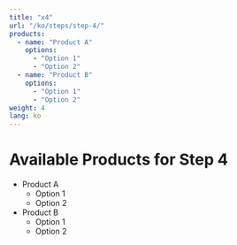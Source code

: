 ```yaml
---
title: "x4"
url: "/ko/steps/step-4/"
products:
  - name: "Product A"
    options:
      - "Option 1"
      - "Option 2"
  - name: "Product B"
    options:
      - "Option 1"
      - "Option 2"
weight: 4
lang: ko
---
```


# Available Products for Step 4

- Product A
  - Option 1
  - Option 2
- Product B
  - Option 1
  - Option 2